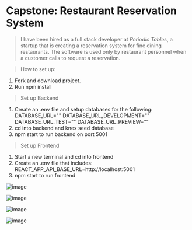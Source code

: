# Capstone: Restaurant Reservation System

> I have been hired as a full stack developer at _Periodic Tables_, a startup that is creating a reservation system for fine dining restaurants.
> The software is used only by restaurant personnel when a customer calls to request a reservation.

> How to set up:
1. Fork and download project.
2. Run npm install

> Set up Backend
1. Create an .env file and setup databases for the following:
DATABASE_URL=""
DATABASE_URL_DEVELOPMENT=""
DATABASE_URL_TEST=""
DATABASE_URL_PREVIEW=""
2. cd into backend and knex seed database
3. npm start to run backend on port 5001

>Set up Frontend
1. Start a new terminal and cd into frontend
2. Create an .env file that includes:
REACT_APP_API_BASE_URL=http://localhost:5001
3. npm start to run frontend

![image](https://user-images.githubusercontent.com/76602007/198933523-503c27db-a4d0-453c-9dda-ca5c9d100cef.png)

![image](https://user-images.githubusercontent.com/76602007/198933571-6dc4054f-f51b-42ef-97d7-b0338d74ae10.png)

![image](https://user-images.githubusercontent.com/76602007/198933645-86abc3ba-1906-40cf-9e09-b6208378e867.png)

![image](https://user-images.githubusercontent.com/76602007/198933687-4f4af5d9-0844-4b42-ad41-55106dba979f.png)
